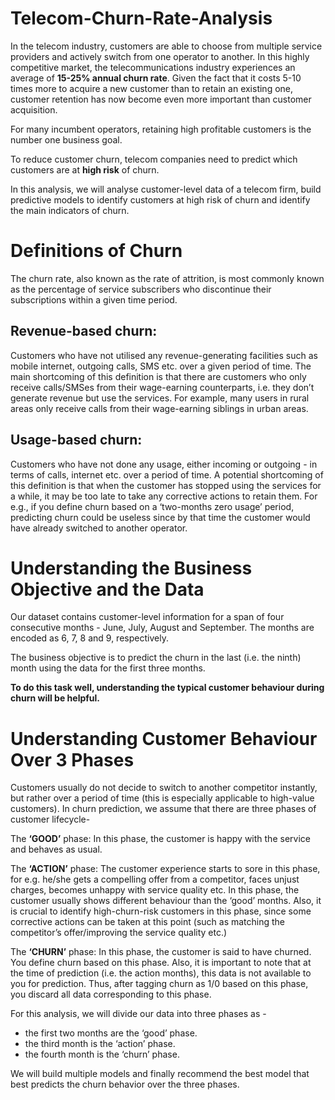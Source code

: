 # Telecom-Churn-Rate-Analysis
In the telecom industry, customers are able to choose from multiple service providers and actively switch from one operator to another. In this highly competitive market, the telecommunications industry experiences an average of **15-25% annual churn rate**. Given the fact that it costs 5-10 times more to acquire a new customer than to retain an existing one, customer retention has now become even more important than customer acquisition.

For many incumbent operators, retaining high profitable customers is the number one business goal.

To reduce customer churn, telecom companies need to predict which customers are at **high risk** of churn.

In this analysis, we will analyse customer-level data of a telecom firm, build predictive models to identify customers at high risk of churn and identify the main indicators of churn.

# Definitions of Churn

The churn rate, also known as the rate of attrition, is most commonly known as the percentage of service subscribers who discontinue their subscriptions within a given time period.

## Revenue-based churn: 
  Customers who have not utilised any revenue-generating facilities such as mobile internet, outgoing calls, SMS etc. over a given period of time. 
The main shortcoming of this definition is that there are customers who only receive calls/SMSes from their wage-earning counterparts, i.e. they don’t generate revenue but use the services. For example, many users in rural areas only receive calls from their wage-earning siblings in urban areas.

 ## Usage-based churn:
  Customers who have not done any usage, either incoming or outgoing - in terms of calls, internet etc. over a period of time.
A potential shortcoming of this definition is that when the customer has stopped using the services for a while, it may be too late to take any corrective actions to retain them. For e.g., if you define churn based on a ‘two-months zero usage’ period, predicting churn could be useless since by that time the customer would have already switched to another operator.

# Understanding the Business Objective and the Data

Our dataset contains customer-level information for a span of four consecutive months - June, July, August and September. The months are encoded as 6, 7, 8 and 9, respectively. 

The business objective is to predict the churn in the last (i.e. the ninth) month using the data for the first three months. 

**To do this task well, understanding the typical customer behaviour during churn will be helpful.**

# Understanding Customer Behaviour Over 3 Phases

Customers usually do not decide to switch to another competitor instantly, but rather over a period of time (this is especially applicable to high-value customers). In churn prediction, we assume that there are three phases of customer lifecycle-

The **‘GOOD’** phase: In this phase, the customer is happy with the service and behaves as usual.

The **‘ACTION’** phase: The customer experience starts to sore in this phase, for e.g. he/she gets a compelling offer from a  competitor, faces unjust charges, becomes unhappy with service quality etc. In this phase, the customer usually shows different behaviour than the ‘good’ months. Also, it is crucial to identify high-churn-risk customers in this phase, since some corrective actions can be taken at this point (such as matching the competitor’s offer/improving the service quality etc.)

The **‘CHURN’** phase: In this phase, the customer is said to have churned. You define churn based on this phase. Also, it is important to note that at the time of prediction (i.e. the action months), this data is not available to you for prediction. Thus, after tagging churn as 1/0 based on this phase, you discard all data corresponding to this phase.

 For this analysis, we will divide our data into three phases as - 
 - the first two months are the ‘good’ phase. 
 - the third month is the ‘action’ phase.
 - the fourth month is the ‘churn’ phase.
 
 We will build multiple models and finally recommend the best model that best predicts the churn behavior over the three phases.
